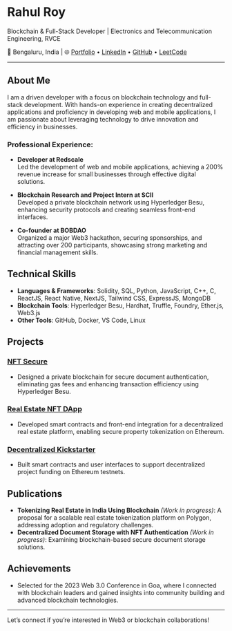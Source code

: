 
# Rahul Roy

Blockchain & Full-Stack Developer | Electronics and Telecommunication Engineering, RVCE

📍 Bengaluru, India | 🌐 [Portfolio](https://websiteport-xi.vercel.app/) • [LinkedIn](https://www.linkedin.com/in/rahulrroyycontact/) • [GitHub](https://github.com/rahulRoy123-rvce) • [LeetCode](https://leetcode.com/u/royrahul_123/)

---

## About Me
I am a driven developer with a focus on blockchain technology and full-stack development. With hands-on experience in creating decentralized applications and proficiency in developing web and mobile applications, I am passionate about leveraging technology to drive innovation and efficiency in businesses.

### Professional Experience:
- **Developer at Redscale**  
  Led the development of web and mobile applications, achieving a 200% revenue increase for small businesses through effective digital solutions.

- **Blockchain Research and Project Intern at SCII**  
  Developed a private blockchain network using Hyperledger Besu, enhancing security protocols and creating seamless front-end interfaces.

- **Co-founder at BOBDAO**  
  Organized a major Web3 hackathon, securing sponsorships, and attracting over 200 participants, showcasing strong marketing and financial management skills.

## Technical Skills
- **Languages & Frameworks**: Solidity, SQL, Python, JavaScript, C++, C, ReactJS, React Native, NextJS, Tailwind CSS, ExpressJS, MongoDB
- **Blockchain Tools**: Hyperledger Besu, Hardhat, Truffle, Foundry, Ether.js, Web3.js
- **Other Tools**: GitHub, Docker, VS Code, Linux

## Projects
### [NFT Secure](https://github.com/rahulRoy123-rvce/NFT-Secure)
- Designed a private blockchain for secure document authentication, eliminating gas fees and enhancing transaction efficiency using Hyperledger Besu.

### [Real Estate NFT DApp]()
- Developed smart contracts and front-end integration for a decentralized real estate platform, enabling secure property tokenization on Ethereum.

### [Decentralized Kickstarter](https://github.com/AkshatGada/kickstarter)
- Built smart contracts and user interfaces to support decentralized project funding on Ethereum testnets.

## Publications
- **Tokenizing Real Estate in India Using Blockchain** *(Work in progress)*: A proposal for a scalable real estate tokenization platform on Polygon, addressing adoption and regulatory challenges.
- **Decentralized Document Storage with NFT Authentication** *(Work in progress)*: Examining blockchain-based secure document storage solutions.

## Achievements
- Selected for the 2023 Web 3.0 Conference in Goa, where I connected with blockchain leaders and gained insights into community building and advanced blockchain technologies.

---

Let’s connect if you’re interested in Web3 or blockchain collaborations!
